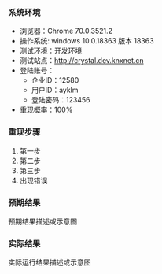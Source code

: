 ### 系统环境

- 浏览器：Chrome 70.0.3521.2
- 操作系统: windows 10.0.18363 版本 18363
- 测试环境：开发环境
- 测试站点：<http://crystal.dev.knxnet.cn>
- 登陆账号：
  - 企业ID：12580
  - 用户ID：ayklm
  - 登陆密码：123456
- 重现概率：100%

### 重现步骤

1. 第一步
1. 第二步
1. 第三步
1. 出现错误

### 预期结果

预期结果描述或示意图

### 实际结果

实际运行结果描述或示意图
